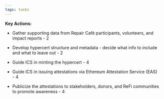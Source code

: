 ```yaml
---
tags: tasks
---
```

**Key Actions:**

- Gather supporting data from Repair Café participants, volunteers, and impact reports - 2

- Develop hypercert structure and metadata - decide what info to include and what to leave out - 2

- Guide ICS in minting the hypercert - 4

- Guide ICS in issuing attestations via Ethereum Attestation Service (EAS)  - 4

- Publicize the attestations to stakeholders, donors, and ReFi communities to promote awareness - 4